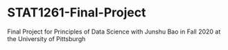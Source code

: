# STAT1261-Final-Project

Final Project for Principles of Data Science with Junshu Bao in Fall 2020 at the University of Pittsburgh
